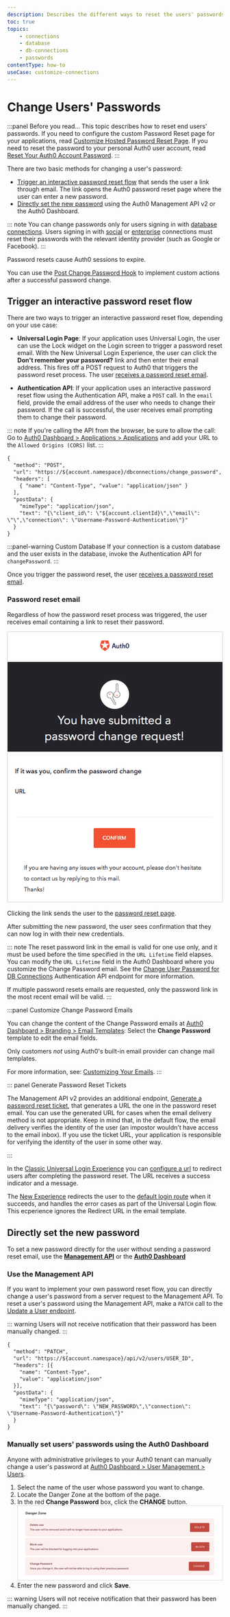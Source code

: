 ```yaml
---
description: Describes the different ways to reset the users' passwords for your Auth0 applications.
toc: true
topics:
    - connections
    - database
    - db-connections
    - passwords
contentType: how-to
useCase: customize-connections
---
```

# Change Users' Passwords

:::panel Before you read...
This topic describes how to reset end users' passwords. If you need to configure the custom Password Reset page for your applications, read [Customize Hosted Password Reset Page](/universal-login/password-reset). If you need to reset the password to your personal Auth0 user account, read [Reset Your Auth0 Account Password](/support/reset-account-password).
:::

There are two basic methods for changing a user's password:

- [Trigger an interactive password reset flow](#trigger-an-interactive-password-reset-flow) that sends the user a link through email. The link opens the Auth0 password reset page where the user can enter a new password.
- [Directly set the new password](#directly-set-the-new-password) using the Auth0 Management API v2 or the Auth0 Dashboard.

::: note
You can change passwords only for users signing in with [database connections](/connections/database). Users signing in with [social](/connections/social) or [enterprise](/connections/enterprise) connections must reset their passwords with the relevant identity provider (such as Google or Facebook).
:::

Password resets cause Auth0 sessions to expire. 

You can use the [Post Change Password Hook](/hooks/extensibility-points/post-change-password) to implement custom actions after a successful password change.

## Trigger an interactive password reset flow

There are two ways to trigger an interactive password reset flow, depending on your use case:

- **Universal Login Page**: If your application uses Universal Login, the user can use the Lock widget on the Login screen to trigger a password reset email. With the New Universal Login Experience, the user can click the **Don't remember your password?** link and then enter their email address. This fires off a POST request to Auth0 that triggers the password reset process. The user [receives a password reset email](#password-reset-emails).

- **Authentication API**: If your application uses an interactive password reset flow using the Authentication API, make a `POST` call. In the `email` field, provide the email address of the user who needs to change their password. If the call is successful, the user receives email prompting them to change their password.

::: note
If you're calling the API from the browser, be sure to allow the call: Go to [Auth0 Dashboard > Applications > Applications](${manage_url}/#/applications/${account.clientId}/settings) and add your URL to the `Allowed Origins (CORS)` list.
:::

```har
{
  "method": "POST",
  "url": "https://${account.namespace}/dbconnections/change_password",
  "headers": [
    { "name": "Content-Type", "value": "application/json" }
  ],
  "postData": {
    "mimeType": "application/json",
    "text": "{\"client_id\": \"${account.clientId}\",\"email\": \"\",\"connection\": \"Username-Password-Authentication\"}"
  }
}
```

:::panel-warning Custom Database
If your connection is a custom database and the user exists in the database, invoke the Authentication API for `changePassword`.
:::

Once you trigger the password reset, the user [receives a password reset email](#password-reset-emails).

### Password reset email

Regardless of how the password reset process was triggered, the user receives email containing a link to reset their password.

![](/media/articles/connections/database/password-reset-email.png)

Clicking the link sends the user to the [password reset page](/universal-login/password-reset).

After submitting the new password, the user sees confirmation that they can now log in with their new credentials.

::: note
The reset password link in the email is valid for one use only, and it must be used before the time specified in the `URL Lifetime` field elapses. You can modify the `URL Lifetime` field in the Auth0 Dashboard where you customize the Change Password email. See the [Change User Password for DB Connections](/api/authentication/reference#change-password) Authentication API endpoint for more information.

If multiple password resets emails are requested, only the password link in the most recent email will be valid.
:::

:::panel Customize Change Password Emails

You can change the content of the Change Password emails at [Auth0 Dashboard > Branding > Email Templates](${manage_url}/#/templates): Select the **Change Password** template to edit the email fields.

Only customers *not* using Auth0's built-in email provider can change mail templates. 

For more information, see: [Customizing Your Emails](/email/templates).
:::

::: panel Generate Password Reset Tickets

The Management API v2 provides an additional endpoint, [Generate a password reset ticket]( /api/management/v2#!/Tickets/post_password_change), that generates a URL the one in the password reset email. You can use the generated URL for cases when the email delivery method is not appropriate. Keep in mind that, in the default flow, the email delivery verifies the identity of the user (an impostor wouldn't have access to the email inbox). If you use the ticket URL, your application is responsible for verifying the identity of the user in some other way.

:::

In the [Classic Universal Login Experience](/universal-login/classic) you can [configure a url](/email/templates#configuring-the-redirect-to-url) to redirect users after completing the password reset. The URL receives a success indicator and a message. 

The [New Experience](/universal-login/new) redirects the user to the [default login route](/universal-login/default-login-url) when it succeeds, and handles the error cases as part of the Universal Login flow. This ecperience ignores the Redirect URL in the email template.  

## Directly set the new password

To set a new password directly for the user without sending a password reset email, use the [**Management API**](#using-the-management-api) or the [**Auth0 Dashboard**](#manually-set-users-passwords-using-the-dashboard)

### Use the Management API

If you want to implement your own password reset flow, you can directly change a user's password from a server request to the Management API. To reset a user's password using the Management API, make a `PATCH` call to the [Update a User endpoint](/api/management/v2#!/Users/patch_users_by_id).

::: warning
Users will not receive notification that their password has been manually changed.
:::

```har
{
  "method": "PATCH",
  "url": "https://${account.namespace}/api/v2/users/USER_ID",
  "headers": [{
    "name": "Content-Type",
    "value": "application/json"
  }],
  "postData": {
    "mimeType": "application/json",
    "text": "{\"password\": \"NEW_PASSWORD\",\"connection\": \"Username-Password-Authentication\"}"
  }
}
```

### Manually set users' passwords using the Auth0 Dashboard

Anyone with administrative privileges to your Auth0 tenant can manually change a user's password at [Auth0 Dashboard > User Management > Users](${manage_url}/#/users).

1. Select the name of the user whose password you want to change.
2. Locate the Danger Zone at the bottom of the page.
3. In the red **Change Password** box, click the **CHANGE** button. 
  ![](/media/articles/connections/database/dashboard-users-edit_view-details_danger-zone.png)
3. Enter the new password and click **Save**.

::: warning
Users will not receive notification that their password has been manually changed.
:::
